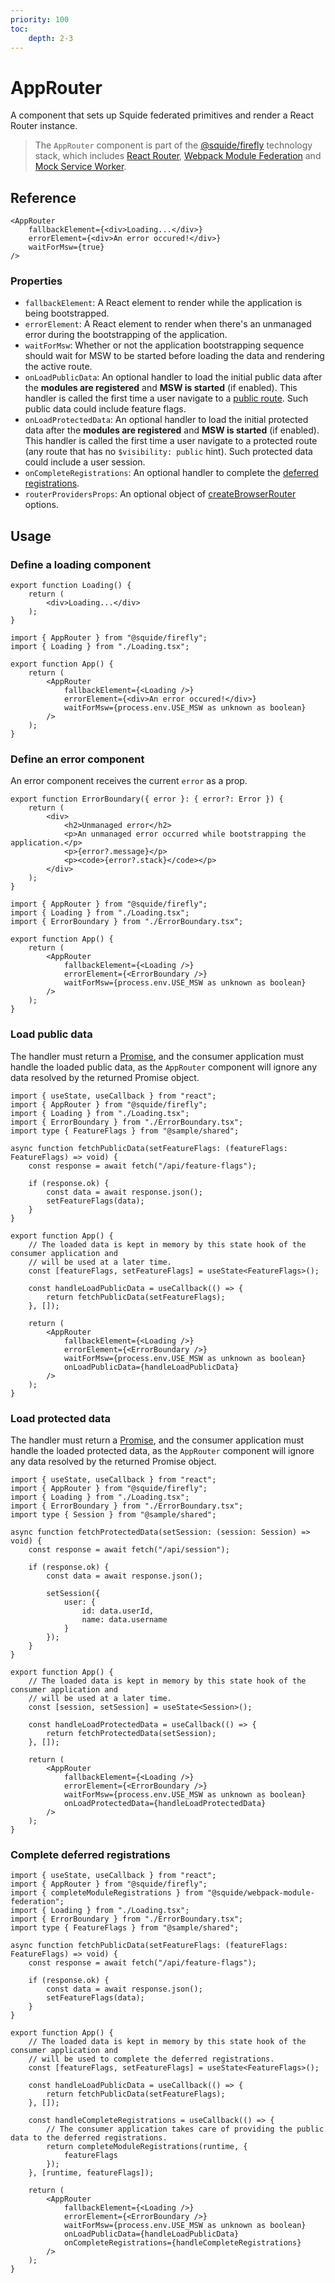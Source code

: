 ```yaml
---
priority: 100
toc:
    depth: 2-3
---
```


# AppRouter

A component that sets up Squide federated primitives and render a React Router instance.

> The `AppRouter` component is part of the [@squide/firefly](https://www.npmjs.com/package/@squide/firefly) technology stack, which includes [React Router](https://reactrouter.com/en/main), [Webpack Module Federation](https://webpack.js.org/plugins/module-federation-plugin/) and [Mock Service Worker](https://mswjs.io/).

## Reference

```tsx
<AppRouter
    fallbackElement={<div>Loading...</div>}
    errorElement={<div>An error occured!</div>}
    waitForMsw={true}
/>
```

### Properties

- `fallbackElement`: A React element to render while the application is being bootstrapped.
- `errorElement`: A React element to render when there's an unmanaged error during the bootstrapping of the application.
- `waitForMsw`: Whether or not the application bootstrapping sequence should wait for MSW to be started before loading the data and rendering the active route.
- `onLoadPublicData`: An optional handler to load the initial public data after the **modules are registered** and **MSW is started** (if enabled). This handler is called the first time a user navigate to a [public route](../runtime/runtime-class.md#register-a-public-route). Such public data could include feature flags.
- `onLoadProtectedData`: An optional handler to load the initial protected data after the **modules are registered** and **MSW is started** (if enabled). This handler is called the first time a user navigate to a protected route (any route that has no `$visibility: public` hint). Such protected data could include a user session.
- `onCompleteRegistrations`: An optional handler to complete the [deferred registrations](../registration/registerRemoteModules.md#defer-the-registration-of-routes-or-navigation-items).
- `routerProvidersProps`: An optional object of [createBrowserRouter](https://reactrouter.com/en/main/routers/create-browser-router) options.

## Usage

### Define a loading component

```tsx host/src/Loading.tsx
export function Loading() {
    return (
        <div>Loading...</div>
    );
}
```

```tsx !#7 host/src/App.tsx
import { AppRouter } from "@squide/firefly";
import { Loading } from "./Loading.tsx";

export function App() {
    return (
        <AppRouter
            fallbackElement={<Loading />}
            errorElement={<div>An error occured!</div>}
            waitForMsw={process.env.USE_MSW as unknown as boolean}
        />
    );
}
```

### Define an error component

An error component receives the current `error` as a prop. 

```tsx host/src/ErrorBoundary.tsx
export function ErrorBoundary({ error }: { error?: Error }) {
    return (
        <div>
            <h2>Unmanaged error</h2>
            <p>An unmanaged error occurred while bootstrapping the application.</p>
            <p>{error?.message}</p>
            <p><code>{error?.stack}</code></p>
        </div>
    );
}
```

```tsx !#9 host/src/App.tsx
import { AppRouter } from "@squide/firefly";
import { Loading } from "./Loading.tsx";
import { ErrorBoundary } from "./ErrorBoundary.tsx";

export function App() {
    return (
        <AppRouter
            fallbackElement={<Loading />}
            errorElement={<ErrorBoundary />}
            waitForMsw={process.env.USE_MSW as unknown as boolean}
        />
    );
}
```

### Load public data

The handler must return a [Promise](https://developer.mozilla.org/en-US/docs/Web/JavaScript/Reference/Global_Objects/Promise), and the consumer application must handle the loaded public data, as the `AppRouter` component will ignore any data resolved by the returned Promise object.

```tsx !#19,30 host/src/App.tsx
import { useState, useCallback } from "react";
import { AppRouter } from "@squide/firefly";
import { Loading } from "./Loading.tsx";
import { ErrorBoundary } from "./ErrorBoundary.tsx";
import type { FeatureFlags } from "@sample/shared";

async function fetchPublicData(setFeatureFlags: (featureFlags: FeatureFlags) => void) {
    const response = await fetch("/api/feature-flags");
    
    if (response.ok) {
        const data = await response.json();
        setFeatureFlags(data);
    }
}

export function App() {
    // The loaded data is kept in memory by this state hook of the consumer application and
    // will be used at a later time.
    const [featureFlags, setFeatureFlags] = useState<FeatureFlags>();

    const handleLoadPublicData = useCallback(() => {
        return fetchPublicData(setFeatureFlags);
    }, []);

    return (
        <AppRouter
            fallbackElement={<Loading />}
            errorElement={<ErrorBoundary />}
            waitForMsw={process.env.USE_MSW as unknown as boolean}
            onLoadPublicData={handleLoadPublicData}
        />
    );
}
```

### Load protected data

The handler must return a [Promise](https://developer.mozilla.org/en-US/docs/Web/JavaScript/Reference/Global_Objects/Promise), and the consumer application must handle the loaded protected data, as the `AppRouter` component will ignore any data resolved by the returned Promise object.

```tsx !#25,36 host/src/App.tsx
import { useState, useCallback } from "react";
import { AppRouter } from "@squide/firefly";
import { Loading } from "./Loading.tsx";
import { ErrorBoundary } from "./ErrorBoundary.tsx";
import type { Session } from "@sample/shared";

async function fetchProtectedData(setSession: (session: Session) => void) {
    const response = await fetch("/api/session");
    
    if (response.ok) {
        const data = await response.json();

        setSession({
            user: {
                id: data.userId,
                name: data.username
            }
        });
    }
}

export function App() {
    // The loaded data is kept in memory by this state hook of the consumer application and
    // will be used at a later time.
    const [session, setSession] = useState<Session>();

    const handleLoadProtectedData = useCallback(() => {
        return fetchProtectedData(setSession);
    }, []);

    return (
        <AppRouter
            fallbackElement={<Loading />}
            errorElement={<ErrorBoundary />}
            waitForMsw={process.env.USE_MSW as unknown as boolean}
            onLoadProtectedData={handleLoadProtectedData}
        />
    );
}
```

### Complete deferred registrations

```tsx !#28-30,39 host/src/App.tsx
import { useState, useCallback } from "react";
import { AppRouter } from "@squide/firefly";
import { completeModuleRegistrations } from "@squide/webpack-module-federation";
import { Loading } from "./Loading.tsx";
import { ErrorBoundary } from "./ErrorBoundary.tsx";
import type { FeatureFlags } from "@sample/shared";

async function fetchPublicData(setFeatureFlags: (featureFlags: FeatureFlags) => void) {
    const response = await fetch("/api/feature-flags");
    
    if (response.ok) {
        const data = await response.json();
        setFeatureFlags(data);
    }
}

export function App() {
    // The loaded data is kept in memory by this state hook of the consumer application and
    // will be used to complete the deferred registrations.
    const [featureFlags, setFeatureFlags] = useState<FeatureFlags>();

    const handleLoadPublicData = useCallback(() => {
        return fetchPublicData(setFeatureFlags);
    }, []);

    const handleCompleteRegistrations = useCallback(() => {
        // The consumer application takes care of providing the public data to the deferred registrations.
        return completeModuleRegistrations(runtime, {
            featureFlags
        });
    }, [runtime, featureFlags]);

    return (
        <AppRouter
            fallbackElement={<Loading />}
            errorElement={<ErrorBoundary />}
            waitForMsw={process.env.USE_MSW as unknown as boolean}
            onLoadPublicData={handleLoadPublicData}
            onCompleteRegistrations={handleCompleteRegistrations}
        />
    );
}
```

